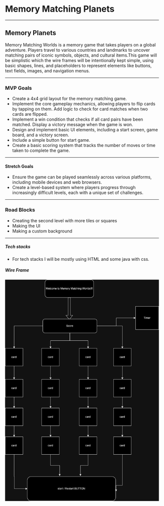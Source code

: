 # Memory Matching Planets
 ---
## Memory Planets

Memory Matching Worlds is a memory game that takes players on a global adventure. Players travel to various countries and landmarks to uncover matching pairs of iconic symbols, objects, and cultural items.This game will be simplistic which the wire frames will be intentionally kept simple, using basic shapes, lines, and placeholders to represent elements like buttons, text fields, images, and navigation menus.


---
### MVP Goals

- Create a 4x4 grid layout for the memory matching game. 
- Implement the core gameplay mechanics, allowing players to flip cards by tapping on them. 
Add logic to check for card matches when two cards are flipped. 
- Implement a win condition that checks if all card pairs have been matched. Display a victory message when the game is won. 
- Design and implement basic UI elements, including a start screen, game board, and a victory screen.
- Include a simple button for start game. 
- Create a basic scoring system that tracks the number of moves or time taken to complete the game.


---
#### Stretch Goals
 - Ensure the game can be played seamlessly across various platforms, including mobile devices and web browsers. 
 - Create a level-based system where players progress through increasingly difficult levels, each with a unique set of challenges.


---
### Road Blocks
- Creating the second level with more tiles or squares
- Making the UI
- Making a custom background

---
##### Tech stacks
- For tech stacks I will be mostly using HTML and some java with css.
##### Wire Frame 
![wireframe](memory-wireframe.png)
